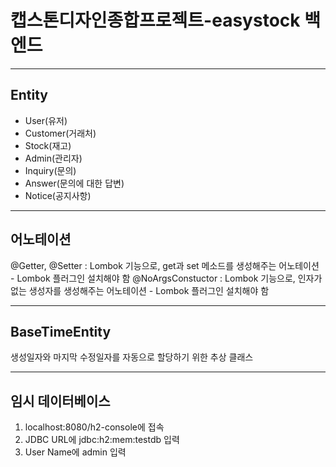 # 캡스톤디자인종합프로젝트-easystock 백엔드 

---
## Entity 
- User(유저)
- Customer(거래처)
- Stock(재고)
- Admin(관리자)
- Inquiry(문의)
- Answer(문의에 대한 답변)
- Notice(공지사항)

---
## 어노테이션
@Getter, @Setter : Lombok 기능으로, get과 set 메소드를 생성해주는 어노테이션 - Lombok 플러그인 설치해야 함
@NoArgsConstuctor : Lombok 기능으로, 인자가 없는 생성자를 생성해주는 어노테이션 - Lombok 플러그인 설치해야 함

---
## BaseTimeEntity
생성일자와 마지막 수정일자를 자동으로 할당하기 위한 추상 클래스

---
## 임시 데이터베이스
1. localhost:8080/h2-console에 접속
2. JDBC URL에 jdbc:h2:mem:testdb 입력
3. User Name에 admin 입력
